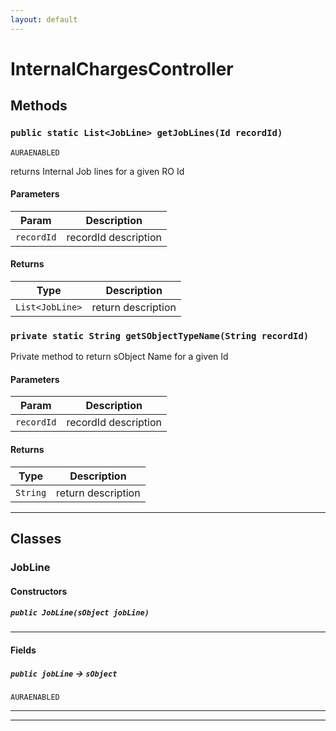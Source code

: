 ```yaml
---
layout: default
---
```

# InternalChargesController
## Methods
### `public static List<JobLine> getJobLines(Id recordId)`

`AURAENABLED`

returns Internal Job lines for a given RO Id

#### Parameters

|Param|Description|
|---|---|
|`recordId`|recordId description|

#### Returns

|Type|Description|
|---|---|
|`List<JobLine>`|return description|

### `private static String getSObjectTypeName(String recordId)`

Private method to return sObject Name for a given Id

#### Parameters

|Param|Description|
|---|---|
|`recordId`|recordId description|

#### Returns

|Type|Description|
|---|---|
|`String`|return description|

---
## Classes
### JobLine
#### Constructors
##### `public JobLine(sObject jobLine)`
---
#### Fields

##### `public jobLine` → `sObject`

`AURAENABLED` 

---

---
